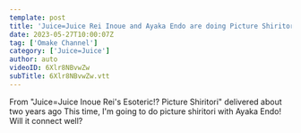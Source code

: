```yaml
---
template: post
title: 'Juice=Juice Rei Inoue and Ayaka Endo are doing Picture Shiritori!?'
date: 2023-05-27T10:00:07Z
tag: ['Omake Channel']
category: ['Juice=Juice']
author: auto 
videoID: 6Xlr8NBvwZw
subTitle: 6Xlr8NBvwZw.vtt
---
```

From "Juice=Juice Inoue Rei's Esoteric!? Picture Shiritori" delivered about two years ago
This time, I'm going to do picture shiritori with Ayaka Endo!
Will it connect well?

